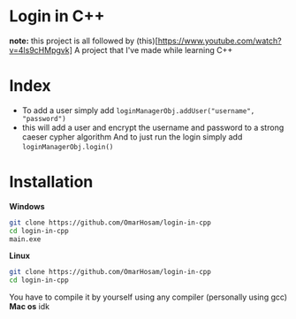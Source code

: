 # Login in C++
**note:** this project is all followed by (this)[https://www.youtube.com/watch?v=4ls9cHMpgvk]
A project that I've made while learning C++
# Index
- To add a user simply add `loginManagerObj.addUser("username", "password")`
- this will add a user and encrypt the username and password to a strong caeser cypher algorithm
And to just run the login simply add `loginManagerObj.login()`

# Installation
**Windows**
```sh
git clone https://github.com/OmarHosam/login-in-cpp
cd login-in-cpp
main.exe
```
**Linux**
```sh
git clone https://github.com/OmarHosam/login-in-cpp
cd login-in-cpp
```
You have to compile it by yourself using any compiler (personally using gcc)
**Mac os**
idk